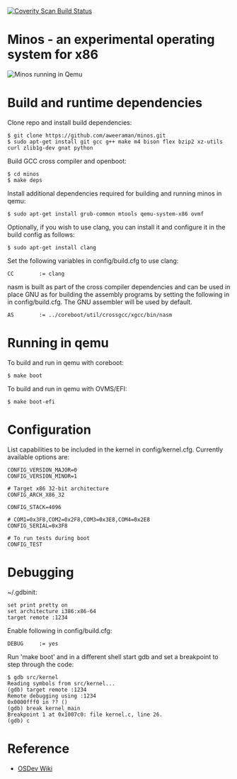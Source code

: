 [![Coverity Scan Build Status](https://scan.coverity.com/projects/20852/badge.svg)](https://scan.coverity.com/projects/minos)

# Minos - an experimental operating system for x86

![Minos running in Qemu](https://raw.githubusercontent.com/aweeraman/minos/master/minos.png "Minos running in Qemu")

# Build and runtime dependencies

Clone repo and install build dependencies:

```
$ git clone https://github.com/aweeraman/minos.git
$ sudo apt-get install git gcc g++ make m4 bison flex bzip2 xz-utils curl zlib1g-dev gnat python
```

Build GCC cross compiler and openboot:

```
$ cd minos
$ make deps
```

Install additional dependencies required for building and running minos
in qemu:

```
$ sudo apt-get install grub-common mtools qemu-system-x86 ovmf
```

Optionally, if you wish to use clang, you can install it and configure
it in the build config as follows:

```
$ sudo apt-get install clang
```

Set the following variables in config/build.cfg to use clang:

```
CC        := clang
```

nasm is built as part of the cross compiler dependencies and can be
used in place GNU as for building the assembly programs by setting
the following in in config/build.cfg. The GNU assembler will be used
by default.

```
AS        := ../coreboot/util/crossgcc/xgcc/bin/nasm
```

# Running in qemu

To build and run in qemu with coreboot:

```
$ make boot
```

To build and run in qemu with OVMS/EFI:

```
$ make boot-efi
```

# Configuration

List capabilities to be included in the kernel in config/kernel.cfg.
Currently available options are:

```
CONFIG_VERSION_MAJOR=0
CONFIG_VERSION_MINOR=1

# Target x86 32-bit architecture
CONFIG_ARCH_X86_32

CONFIG_STACK=4096

# COM1=0x3F8,COM2=0x2F8,COM3=0x3E8,COM4=0x2E8
CONFIG_SERIAL=0x3F8

# To run tests during boot
CONFIG_TEST
```

# Debugging

~/.gdbinit:

```
set print pretty on
set architecture i386:x86-64
target remote :1234
```

Enable following in config/build.cfg:

```
DEBUG     := yes
```

Run 'make boot' and in a different shell start gdb and set a breakpoint to
step through the code:

```
$ gdb src/kernel
Reading symbols from src/kernel...
(gdb) target remote :1234
Remote debugging using :1234
0x0000fff0 in ?? ()
(gdb) break kernel_main
Breakpoint 1 at 0x1007c0: file kernel.c, line 26.
(gdb) c
```

# Reference

* [OSDev Wiki](https://wiki.osdev.org/Main_Page)
